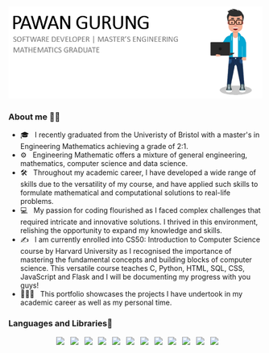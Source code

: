 <p align="center">
  <img src="https://github.com/PawanGRG/PawanGRG/blob/main/Images/imageedit_2_7002183402.png" />
</p> 
 <h3> About me 👨‍💻 </h3>


- 🎓 &nbsp; I recently graduated from the Univeristy of Bristol with a master's in Engineering Mathematics achieving a grade of 2:1. 
- ⚙️ &nbsp; Engineering Mathematic offers a mixture of general engineering, mathematics, computer science and data science.
- 🛠 &nbsp; Throughout my academic career, I have developed a wide range of skills due to the versatility of my course, and  have applied such skills to formulate mathematical and computational solutions to real-life problems.
- 💻 &nbsp; My passion for coding flourished as I faced complex challenges that required intricate and innovative solutions. I thrived in this environment, relishing the opportunity to expand my knowledge and skills.
- ✍ &nbsp; I am currently enrolled into CS50: Introduction to Computer Science course by Harvard University as I recognised the importance of mastering the fundamental concepts and building blocks of computer science. This versatile course teaches C, Python, HTML, SQL, CSS, JavaScript and Flask and I will be documenting my progress with you guys!
- 👨🏽‍🎓 &nbsp; This portfolio showcases the projects I have undertook in my academic career as well as my personal time.


</div>

<h3> Languages and Libraries📝 </h3>
<p align="center">
&nbsp; <img height="30" src="https://img.shields.io/badge/python-3670A0?style=for-the-badge&logo=python&logoColor=ffdd54"/>
&nbsp; <img height="30" src="https://img.shields.io/badge/latex-%23008080.svg?style=for-the-badge&logo=latex&logoColor=white"/>
&nbsp; <img height="30" src="https://img.shields.io/badge/github-%23121011.svg?style=for-the-badge&logo=github&logoColor=white"/>
&nbsp; <img height="30" src="https://img.shields.io/badge/TensorFlow-%23FF6F00.svg?style=for-the-badge&logo=TensorFlow&logoColor=white"/>
&nbsp; <img height="30" src="https://img.shields.io/badge/SciPy-%230C55A5.svg?style=for-the-badge&logo=scipy&logoColor=%white"/>
&nbsp; <img height="30" src="https://img.shields.io/badge/Keras-%23D00000.svg?style=for-the-badge&logo=Keras&logoColor=white"/>
&nbsp; <img height="30" src="https://img.shields.io/badge/Matplotlib-%23ffffff.svg?style=for-the-badge&logo=Matplotlib&logoColor=black"/>
&nbsp; <img height="30" src="https://img.shields.io/badge/numpy-%23013243.svg?style=for-the-badge&logo=numpy&logoColor=white"/>
&nbsp; <img height="30" src="https://img.shields.io/badge/pandas-%23150458.svg?style=for-the-badge&logo=pandas&logoColor=white"/>
&nbsp; <img height="30" src="https://img.shields.io/badge/git-%23F05033.svg?style=for-the-badge&logo=git&logoColor=white"/>
&nbsp; <img height="30" src="https://img.shields.io/badge/c++%20-%2300599C.svg?&style=for-the-badge&logo=c%2B%2B&ogoColor=white"/>
&nbsp; <img height="30" src="https://img.shields.io/badge/c%20-%2300599C.svg?&style=for-the-badge&logo=c&logoColor=white"/>
